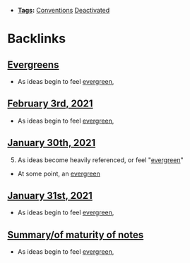 - **[Tags](<Tags.md>):** [Conventions](<Conventions.md>) [Deactivated](<Deactivated.md>) 

# Backlinks
## [Evergreens](<Evergreens.md>)
- As ideas begin to feel [evergreen](<evergreen.md>),

## [February 3rd, 2021](<February 3rd, 2021.md>)
- As ideas begin to feel [evergreen](<evergreen.md>),

## [January 30th, 2021](<January 30th, 2021.md>)
5. As ideas become heavily referenced, or feel "[evergreen](<evergreen.md>)"

- At some point, an [evergreen](<evergreen.md>)

## [January 31st, 2021](<January 31st, 2021.md>)
- As ideas begin to feel [evergreen](<evergreen.md>),

## [Summary/of maturity of notes](<Summary/of maturity of notes.md>)
- As ideas begin to feel [evergreen](<evergreen.md>),

